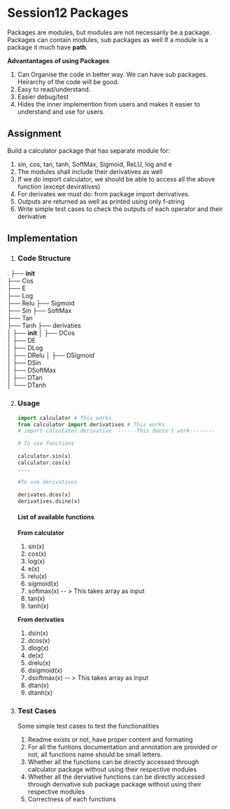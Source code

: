 # Session12 Packages

Packages are modules, but modules are not necessarily be a package.
Packages can contain modules, sub packages as well
If a module is a package it much have __path__.

**Advantantages of using Packages**
1. Can Organise the code in better way. We can have sub packages. Heirarchy of the code will be good.
2. Easy to read/understand.
3. Easier debug/test
4. Hides the inner implemention from users and makes it easier to understand and use for users.

## **Assignment**
Build a calculator package that has separate module for:
1. sin, cos, tan, tanh, SoftMax, Sigmoid, ReLU, log and e
2. The modules shall include their derivatives as well
3. If we do import calculator, we should be able to access all the above function (except deviratives)
4. For derivates we must do: from package import derivatives. 
5. Outputs are returned as well as printed using only f-string
6. Write simple test cases to check the outputs of each operator and their derivative

## **Implementation**

1. ### Code Structure


.
├── __init__           
├── Cos                        
├── E   
├── Log         
├── Relu 
├── Sigmoid    
├── Sin 
├── SoftMax          
├── Tan          
├── Tanh
├── derivaties                 
│   ├── __init__
│   ├── DCos          
│   ├── DE   
│   ├── DLog         
│   ├── DRelu 
│   ├── DSigmoid       
│   ├── DSin  
│   ├── DSoftMax          
│   ├── DTan           
│   └── DTanh     
            
   
 
2. ### Usage
    ```python
    import calculator # This works
    from calculator import derivatives # This works
    # import calculator.derivative  ------This doesn't work--------

    # To use functions

    calculator.sin(x)
    calculator.cos(x)
    ....

    #To use derivatives

    derivates.dcos(x)
    derivatives.dsine(x)
    ```

    #### **List of available functions**

    **From calculator**

    1. sin(x)
    2. cos(x)
    3. log(x)
    4. e(x)
    5. relu(x)
    6. sigmoid(x)
    7. softmax(x) -- > This takes array as input
    8. tan(x)
    9. tanh(x)

    **From derivaties**
    1. dsin(x)
    2. dcos(x)
    3. dlog(x)
    4. de(x)
    5. drelu(x)
    6. dsigmoid(x)
    7. dsoftmax(x) -- > This takes array as input
    8. dtan(x)
    9. dtanh(x)

3. ### **Test Cases**
    Some simple test cases to test the functionalities
    1. Readme exists or not, have proper content and formating
    2. For all the funtions documentation and annotation are provided or not, all functions name should be small letters.
    3. Whether all the functions can be directly accessed through calculator package without using their respective modules 
    4. Whether all the derviative functions can be directly accessed through derivative sub package package without using their respective modules
    5. Correctness of each functions
    


 